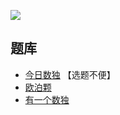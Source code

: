 ![](https://cn.sudoku.today/pic/windoku/9939_426764.png)

## 题库
- [今日数独](https://cn.sudoku.today/g-windoku/) 【选题不便】
- [欧泊颗](https://www.oubk.com/sudoku/windoku-3x3-0.html?level=5)
- [有一个数独](https://shudu.one/hyper-sudoku.php)